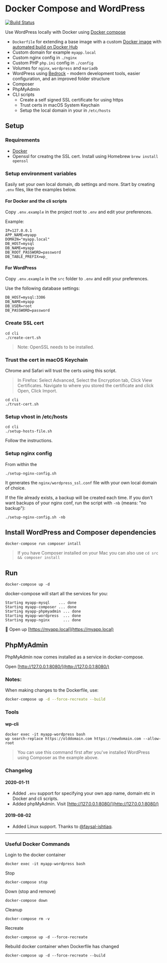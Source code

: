 
# Docker Compose and WordPress

[![Build Status](https://travis-ci.org/urre/wordpress-nginx-docker-compose.svg?branch=master)](https://travis-ci.org/urre/wordpress-nginx-docker-compose)

Use WordPress locally with Docker using [Docker compose](https://docs.docker.com/compose/)

+ `Dockerfile` for extending a base image with a custom [Docker image](https://github.com/urre/wordpress-nginx-docker-compose-image) with [automated build on Docker Hub](https://cloud.docker.com/repository/docker/urre/wordpress-nginx-docker-compose-image)
+ Custom domain for example `myapp.local`
+ Custom nginx config in `./nginx`
+ Custom PHP `php.ini` config in `./config`
+ Volumes for `nginx`, `wordpress` and `mariadb`
+ WordPress using [Bedrock](https://roots.io/bedrock/) - modern development tools, easier configuration, and an improved folder structure
+ Composer
+ PhpMyAdmin
+ CLI scripts
	- Create a self signed SSL certificate for using https
	- Trust certs in macOS System Keychain
	- Setup the local domain in your in `/etc/hosts`

## Setup

### Requirements

+ [Docker](https://www.docker.com/get-started)
+ Openssl for creatng the SSL cert. Install using Homebrew `brew install openssl`

### Setup environment variables

Easily set your own local domain, db settings and more. Start by creating `.env` files, like the examples below.

#### For Docker and the cli scripts

Copy `.env.example` in the project root to `.env` and edit your preferences.

Example:

```dotenv
IP=127.0.0.1
APP_NAME=myapp
DOMAIN="myapp.local"
DB_HOST=mysql
DB_NAME=myapp
DB_ROOT_PASSWORD=password
DB_TABLE_PREFIX=wp_

```

#### For WordPress

Copy `.env.example` in the `src` folder to `.env` and edit your preferences.

Use the following database settings:

```dotenv
DB_HOST=mysql:3306
DB_NAME=myapp
DB_USER=root
DB_PASSWORD=password
```

### Create SSL cert

```shell
cd cli
./create-cert.sh
```

> Note: OpenSSL needs to be installed.

### Trust the cert in macOS Keychain

Chrome and Safari will trust the certs using this script.

> In Firefox: Select Advanced, Select the Encryption tab, Click View Certificates. Navigate to where you stored the certificate and click Open, Click Import.

```shell
cd cli
./trust-cert.sh
```

### Setup vhost in /etc/hosts

```shell
cd cli
./setup-hosts-file.sh
```

Follow the instructions.

### Setup nginx config

From within the 
```shell
./setup-nginx-config.sh
```
It generates the `nginx/wordpress_ssl.conf` file with your own local domain of choice.

If the file already exists, a backup will be created each time.
If you don't want backups of your nginx conf, run the script with `-nb` (means: "no backup"):
```shell
./setup-nginx-config.sh -nb
```


## Install WordPress and Composer dependencies

```shell
docker-compose run composer intall
```
> If you have Composer installed on your Mac you can also use `cd src && composer install`

## Run

```shell
docker-compose up -d
```

docker-compose will start all the services for you:


```shell
Starting myapp-mysql    ... done
Starting myapp-composer ... done
Starting myapp-phpmyadmin ... done
Starting myapp-wordpress  ... done
Starting myapp-nginx      ... done
```

🚀 Open up [https://myapp.local](https://myapp.local)

## PhpMyAdmin

PhpMyAdmin now comes installed as a service in docker-compose.

Open [http://127.0.0.1:8080/](http://127.0.0.1:8080/)

### Notes:

When making changes to the Dockerfile, use:

```bash
docker-compose up -d --force-recreate --build
```

### Tools

#### wp-cli

```
docker exec -it myapp-wordpress bash
wp search-replace https://olddomain.com https://newdomain.com --allow-root
```

> You can use this command first after you've installed WordPress using Composer as the example above.

### Changelog

#### 2020-01-11
- Added `.env` support for specifying your own app name, domain etc in Docker and cli scripts.
- Added phpMyAdmin. Visit [http://127.0.0.1:8080/](http://127.0.0.1:8080/)

#### 2019-08-02
- Added Linux support. Thanks to [@faysal-ishtiaq](https://github.com/faysal-ishtiaq).

***

### Useful Docker Commands

Login to the docker container

```shell
docker exec -it myapp-wordpress bash
```

Stop

```shell
docker-compose stop
```

Down (stop and remove)

```shell
docker-compose down
```

Cleanup

```shell
docker-compose rm -v
```

Recreate

```shell
docker-compose up -d --force-recreate
```

Rebuild docker container when Dockerfile has changed

```shell
docker-compose up -d --force-recreate --build
```
